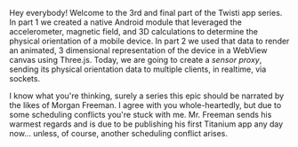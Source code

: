 Hey everybody! Welcome to the 3rd and final part of the Twisti app series. In part 1 we created a native Android module that leveraged the accelerometer, magnetic field, and 3D calculations to determine the physical orientation of a mobile device. In part 2 we used that data to render an animated, 3 dimensional representation of the device in a WebView canvas using Three.js. Today, we are going to create a _sensor proxy_, sending its physical orientation data to multiple clients, in realtime, via sockets.I know what you're thinking, surely a series this epic should be narrated by the likes of Morgan Freeman. I agree with you whole-heartedly, but due to some scheduling conflicts you're stuck with me. Mr. Freeman sends his warmest regards and is due to be publishing his first Titanium app any day now... unless, of course, another scheduling conflict arises. 